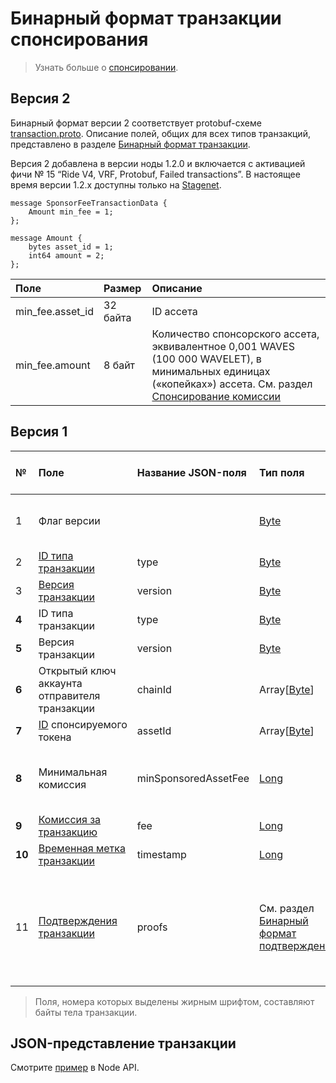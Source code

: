 # Бинарный формат транзакции спонсирования

> Узнать больше о [спонсировании](/ru/blockchain/waves-protocol/sponsored-fee).

## Версия 2

Бинарный формат версии 2 соответствует protobuf-схеме [transaction.proto](https://github.com/wavesplatform/protobuf-schemas/blob/master/proto/waves/transaction.proto). Описание полей, общих для всех типов транзакций, представлено в разделе [Бинарный формат транзакции](/ru/blockchain/binary-format/transaction-binary-format/).

Версия 2 добавлена в версии ноды 1.2.0 и включается с активацией фичи № 15 “Ride V4, VRF, Protobuf, Failed transactions”. В настоящее время версии 1.2.x доступны только на [Stagenet](/ru/blockchain/blockchain-network/).

```
message SponsorFeeTransactionData {
    Amount min_fee = 1;
};

message Amount {
    bytes asset_id = 1;
    int64 amount = 2;
};
```

| Поле | Размер | Описание |
| :--- | :--- | :--- |
| min_fee.asset_id | 32 байта | ID ассета |
| min_fee.amount | 8 байт | Количество спонсорского ассета, эквивалентное 0,001 WAVES (100&nbsp;000 WAVELET), в минимальных единицах («копейках») ассета. См. раздел [Спонсирование комиссии](/ru/blockchain/waves-protocol/sponsored-fee) |

## Версия 1

| № | Поле | Название JSON-поля | Тип поля | Размер поля в байтах | Комментарий |
| :--- | :--- | :--- | :--- | :--- | :--- |
| 1 | Флаг версии |  | [Byte](/ru/blockchain/blockchain/blockchain-data-types) | 1 | Указывает, что [версия транзакции](/ru/blockchain/transaction/transaction-version) является второй или выше.<br>Значение должно быть равно 0 |
| 2 | [ID типа транзакции](/ru/blockchain/transaction-type/) | type | [Byte](/ru/blockchain/blockchain/blockchain-data-types) | 1 | Значение должно быть равно 14 |
| 3 | [Версия транзакции](/ru/blockchain/transaction/transaction-version) | version | [Byte](/ru/blockchain/blockchain/blockchain-data-types) | 1 | Значение должно быть равно 1 |
| **4** | ID типа транзакции | type | [Byte](/ru/blockchain/blockchain/blockchain-data-types) | 1 | Дублирует поле 2 |
| **5** | Версия транзакции | version | [Byte](/ru/blockchain/blockchain/blockchain-data-types) | 1 | Дублирует поле 3 |
| **6** | Открытый ключ аккаунта отправителя транзакции | chainId | Array[[Byte](/ru/blockchain/blockchain/blockchain-data-types)] | 32 |  |
| **7** | [ID](/ru/blockchain/token/token-id) спонсируемого токена | assetId | Array[[Byte](/ru/blockchain/blockchain/blockchain-data-types)] | 32 |  |
| **8** | Минимальная комиссия | minSponsoredAssetFee | [Long](/ru/blockchain/blockchain/blockchain-data-types) | 8 | Количество спонсируемого токена, которое будет равно 0,001 WAVES (100&nbsp;000 WAVELET) при оплате этим токеном |
| **9** | [Комиссия за транзакцию](/ru/blockchain/transaction/transaction-fee) | fee | [Long](/ru/blockchain/blockchain/blockchain-data-types) | 8 |  |
| **10** | [Временная метка транзакции](/ru/blockchain/transaction/transaction-timestamp) | timestamp | [Long](/ru/blockchain/blockchain/blockchain-data-types) | 8 |  |
| 11 | [Подтверждения транзакции](/ru/blockchain/transaction/transaction-proof) | proofs | См. раздел [Бинарный формат подтверждений](/ru/blockchain/binary-format/transaction-proof-binary-format) | `S` | Если массив пустой, то `S` = 3. <br>Если массив не пустой, то `S` = 3 + 2 × `N` + 64 × `N`, где `N` — количество подтверждений в массиве.<br>Максимальное количество подтверждений в массиве — 8. Размер каждого подтверждения — 64 байта |

> Поля, номера которых выделены жирным шрифтом, составляют байты тела транзакции.

## JSON-представление транзакции

Смотрите [пример](https://nodes.wavesnodes.com/transactions/info/7EL2XEGP1By427BeLcHPYeVnBzGsXen4egMAwQpWGBVR) в Node API.
